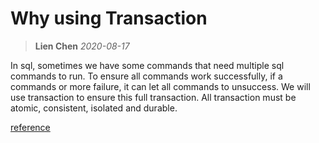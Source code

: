 # Why using Transaction
> **Lien Chen** *2020-08-17*

In sql, sometimes we have some commands that need multiple sql commands to run.
To ensure all commands work successfully, if a commands or more failure, it can let all commands to unsuccess.
We will use transaction to ensure this full transaction.
All transaction must be atomic, consistent, isolated and durable.

[reference](https://www.w3resource.com/sql/controlling-transactions.php)